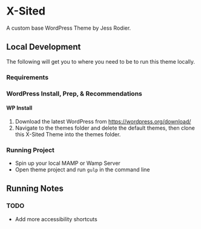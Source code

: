 # X-Sited
A custom base WordPress Theme by Jess Rodier.

## Local Development
The following will get you to where you need to be to run this theme locally.
### Requirements

### WordPress Install, Prep, & Recommendations
#### WP Install
1. Download the latest WordPress from https://wordpress.org/download/
2. Navigate to the themes folder and delete the default themes, then clone this X-Sited Theme into the themes folder.

### Running Project
- Spin up your local MAMP or Wamp Server
- Open theme project and run `gulp` in the command line

## Running Notes
### TODO
- Add more accessibility shortcuts